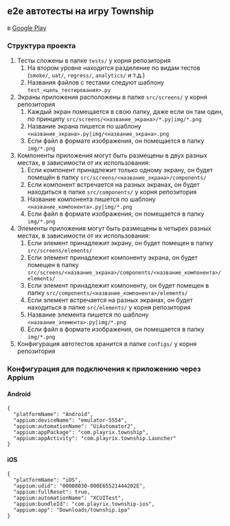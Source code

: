 ## e2e автотесты на игру Township
в [Google Play](https://play.google.com/store/apps/details?id=com.playrix.township)

### Структура проекта
1. Тесты сложены в папке `tests/` у корня репозитория
   1. На втором уровне находится разделение по видам тестов (`smoke/`, `uat/`, `regress/`, `analytics/` и т.д.)
   2. Названия файлов с тестами следуют шаблону `test_<цель_тестирования>.py`
2. Экраны приложения расположены в папке `src/screens/` у корня репозитория
   1. Каждый экран помещается в свою папку, даже если он там один, по принципу `src/screens/<название_экрана>/*.py|img/*.png`
   2. Название экрана пишется по шаблону `<название_экранa>.py|img/<название_экранa>.png`
   3. Если файл в формате изображения, он помещается в папку `img/*.png`
3. Компоненты приложения могут быть размещены в двух разных местах, в зависимости от их использования:
   1. Если компонент принадлежит только одному экрану, он будет помещён в папку `src/screens/<название_экрана>/components/`
   2. Если компонент встречается на разных экранах, он будет находиться в папке `src/components/` у корня репозитория
   3. Название компонента пишется по шаблону `<название_компонента>.py|img/*.png`
   4. Если файл в формате изображения, он помещается в папку `img/*.png`
4. Элементы приложения могут быть размещены в четырех разных местах, в зависимости от их использования:
   1. Если элемент принадлежит экрану, он будет помещен в папку `src/screens/elements/`
   2. Если элемент принадлежит компоненту экрана, он будет помещен в папку `src/screens/<название_экрана>/components/<название_компонента>/elements/`
   3. Если элемент принадлежит компоненту, он будет помещен в папку `src/components/<название_компонента>/elements/`
   4. Если элемент встречается на разных экранах, он будет находиться в папке `src/elements/` у корня репозитория
   5. Название элемента пишется по шаблону `<название_элемента>.py|img/*.png`
   6. Если файл в формате изображения, он помещается в папку `img/*.png`
5. Конфигурация автотестов хранится в папке `configs/` у корня репозитория


### Конфигурация для подключения к приложению через Appium
#### Android
```commandline
{
  "platformName": "Android",
  "appium:deviceName": "emulator-5554",
  "appium:automationName": "UiAutomator2",
  "appium:appPackage": "com.playrix.township",
  "appium:appActivity": "com.playrix.township.Launcher"
}
```
#### iOS
```commandline
{
  "platformName": "iOS",
  "appium:udid": "00008030-000E65521444202E",
  "appium:fullReset": true,
  "appium:automationName": "XCUITest",
  "appium:bundleId": "com.playrix.township-ios",
  "appium:app": "Downloads/township.ipa"
}
```
